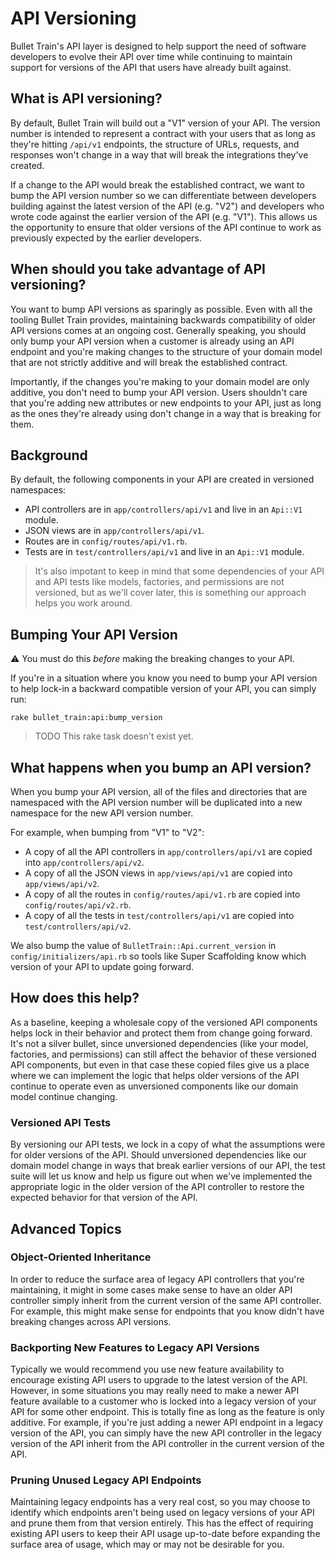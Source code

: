 # API Versioning
Bullet Train's API layer is designed to help support the need of software developers to evolve their API over time while continuing to maintain support for versions of the API that users have already built against.

## What is API versioning?
By default, Bullet Train will build out a "V1" version of your API. The version number is intended to represent a contract with your users that as long as they're hitting `/api/v1` endpoints, the structure of URLs, requests, and responses won't change in a way that will break the integrations they've created.

If a change to the API would break the established contract, we want to bump the API version number so we can differentiate between developers building against the latest version of the API (e.g. "V2") and developers who wrote code against the earlier version of the API (e.g. "V1"). This allows us the opportunity to ensure that older versions of the API continue to work as previously expected by the earlier developers.

## When should you take advantage of API versioning?
You want to bump API versions as sparingly as possible. Even with all the tooling Bullet Train provides, maintaining backwards compatibility of older API versions comes at an ongoing cost. Generally speaking, you should only bump your API version when a customer is already using an API endpoint and you're making changes to the structure of your domain model that are not strictly additive and will break the established contract.

Importantly, if the changes you're making to your domain model are only additive, you don't need to bump your API version. Users shouldn't care that you're adding new attributes or new endpoints to your API, just as long as the ones they're already using don't change in a way that is breaking for them.

## Background
By default, the following components in your API are created in versioned namespaces:

 - API controllers are in `app/controllers/api/v1` and live in an `Api::V1` module.
 - JSON views are in `app/controllers/api/v1`.
 - Routes are in `config/routes/api/v1.rb`.
 - Tests are in `test/controllers/api/v1` and live in an `Api::V1` module.

> It's also impotant to keep in mind that some dependencies of your API and API tests like models, factories, and permissions are not versioned, but as we'll cover later, this is something our approach helps you work around.

## Bumping Your API Version

⚠️ You must do this _before_ making the breaking changes to your API.

If you're in a situation where you know you need to bump your API version to help lock-in a backward compatible version of your API, you can simply run:

```
rake bullet_train:api:bump_version
```

> TODO This rake task doesn't exist yet.

## What happens when you bump an API version?
When you bump your API version, all of the files and directories that are namespaced with the API version number will be duplicated into a new namespace for the new API version number.

For example, when bumping from "V1" to "V2":

 - A copy of all the API controllers in `app/controllers/api/v1` are copied into `app/controllers/api/v2`.
 - A copy of all the JSON views in `app/views/api/v1` are copied into `app/views/api/v2`.
 - A copy of all the routes in `config/routes/api/v1.rb` are copied into `config/routes/api/v2.rb`.
 - A copy of all the tests in `test/controllers/api/v1` are copied into `test/controllers/api/v2`.

We also bump the value of `BulletTrain::Api.current_version` in `config/initializers/api.rb` so tools like Super Scaffolding know which version of your API to update going forward.

## How does this help?
As a baseline, keeping a wholesale copy of the versioned API components helps lock in their behavior and protect them from change going forward. It's not a silver bullet, since unversioned dependencies (like your model, factories, and permissions) can still affect the behavior of these versioned API components, but even in that case these copied files give us a place where we can implement the logic that helps older versions of the API continue to operate even as unversioned components like our domain model continue changing.

### Versioned API Tests
By versioning our API tests, we lock in a copy of what the assumptions were for older versions of the API. Should unversioned dependencies like our domain model change in ways that break earlier versions of our API, the test suite will let us know and help us figure out when we've implemented the appropriate logic in the older version of the API controller to restore the expected behavior for that version of the API.

## Advanced Topics

### Object-Oriented Inheritance
In order to reduce the surface area of legacy API controllers that you're maintaining, it might in some cases make sense to have an older API controller simply inherit from the current version of the same API controller. For example, this might make sense for endpoints that you know didn't have breaking changes across API versions.

### Backporting New Features to Legacy API Versions
Typically we would recommend you use new feature availability to encourage existing API users to upgrade to the latest version of the API. However, in some situations you may really need to make a newer API feature available to a customer who is locked into a legacy version of your API for some other endpoint. This is totally fine as long as the feature is only additive. For example, if you're just adding a newer API endpoint in a legacy version of the API, you can simply have the new API controller in the legacy version of the API inherit from the API controller in the current version of the API.

### Pruning Unused Legacy API Endpoints
Maintaining legacy endpoints has a very real cost, so you may choose to identify which endpoints aren't being used on legacy versions of your API and prune them from that version entirely. This has the effect of requiring existing API users to keep their API usage up-to-date before expanding the surface area of usage, which may or may not be desirable for you.